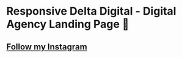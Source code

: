 # Responsive Delta Digital - Digital Agency Landing Page 🚀

## [Follow my Instagram](https://youtu.be/RTIueV7zERY)
